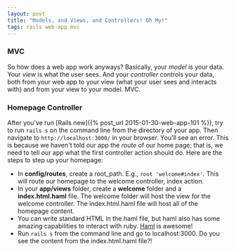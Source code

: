 ```yaml
---
layout: post
title: "Models, and Views, and Controllers! Oh My!"
tags: rails web-app mvc
---
```


### MVC
So how does a web app work anyways?  Basically, your *model* is your data.
Your *view* is what the user sees.  And your *controller* controls your data,
both from your web app to your view (what your user sees and interacts with) and
from your view to your model. MVC.

### Homepage Controller
After you've run [Rails new]({% post_url 2015-01-30-web-app-101 %}), try to run
`rails s` on the command line from the directory of your app.  Then navigate to
`http://localhost:3000/` in your browser.  You'll see an error.  This is because
we haven't told our app the *route* of our home page; that is, we need to tell our
app what the first controller action should do. Here are the steps to step up your homepage:

* In **config/routes**, create a root_path.  E.g., `root 'welcome#index'`.  This will route
our homepage to the welcome controller, index action.
* In your **app/views** folder, create a **welcome** folder and a **index.html.haml** file.
The welcome folder will host the view for the welcome controller.  The index.html.haml file
will host all of the homepage content.
* You can write standard HTML in the haml file, but haml also has some amazing capabilities
to interact with ruby.  [Haml](http://haml.info/) is awesome!
* Run `rails s` from the command line and go to localhost:3000. Do you see the content from
the index.html.haml file?!


